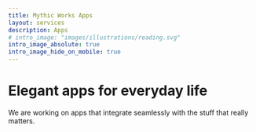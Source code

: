 ```yaml
---
title: Mythic Works Apps
layout: services
description: Apps
# intro_image: "images/illustrations/reading.svg"
intro_image_absolute: true
intro_image_hide_on_mobile: true
---
```


# Elegant apps for everyday life

We are working on apps that integrate seamlessly with the stuff that really matters.
